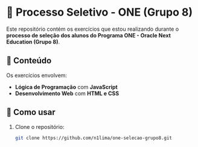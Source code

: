 # 🚀 Processo Seletivo - ONE (Grupo 8)

Este repositório contém os exercícios que estou realizando durante o **processo de seleção dos alunos do Programa ONE - Oracle Next Education (Grupo 8)**.  

## 📌 Conteúdo  

Os exercícios envolvem:  
- **Lógica de Programação** com **JavaScript**  
- **Desenvolvimento Web** com **HTML e CSS**  

## 🚀 Como usar  

1. Clone o repositório:  
   ```bash
   git clone https://github.com/n1lima/one-selecao-grupo8.git
